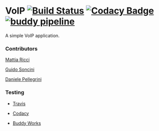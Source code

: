# VoIP [![Build Status](https://travis-ci.com/tiaringhio/VoIP.svg?token=4CsoRWc4by6MkvHzh68Q&branch=master)](https://travis-ci.com/tiaringhio/VoIP) [![Codacy Badge](https://api.codacy.com/project/badge/Grade/f918d5970645406094a3ac8fc780c1e1)](https://www.codacy.com?utm_source=github.com&amp;utm_medium=referral&amp;utm_content=tiaringhio/VoIP&amp;utm_campaign=Badge_Grade) [![buddy pipeline](https://app.buddy.works/mattiaricci000/voip/pipelines/pipeline/211908/badge.svg?token=b352d09ea8d3f10aca20d9070ee6d9924cae29eb7626929fbee30959f5a9844a "buddy pipeline")](https://app.buddy.works/mattiaricci000/voip/pipelines/pipeline/211908) 

A simple VoIP application.

### Contributors

[Mattia Ricci](https://github.com/tiaringhio)

[Guido Soncini](https://github.com/gweedo)

[Daniele Pellegrini]()

### Testing

- [Travis](https://travis-ci.com/)

- [Codacy](https://codacy.com) 

- [Buddy Works]()

  

  